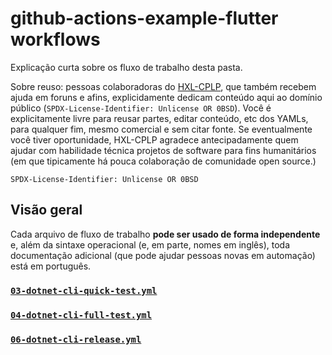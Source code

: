 # github-actions-example-flutter workflows
Explicação curta sobre os fluxo de trabalho desta pasta.

Sobre reuso: pessoas colaboradoras do [HXL-CPLP](https://hxl.etica.ai), que
também recebem ajuda em foruns e afins, explicidamente dedicam conteúdo aqui
ao domínio público (`SPDX-License-Identifier: Unlicense OR 0BSD`).
Você é explicitamente livre para reusar partes, editar conteúdo, etc dos YAMLs,
para qualquer fim, mesmo comercial e sem citar fonte. Se eventualmente você
tiver oportunidade, HXL-CPLP agradece antecipadamente quem ajudar com habilidade
técnica projetos de software para fins humanitários (em que tipicamente há
pouca colaboração de comunidade open source.)

`SPDX-License-Identifier: Unlicense OR 0BSD`

## Visão geral

Cada arquivo de fluxo de trabalho **pode ser usado de forma independente**
e, além da sintaxe operacional (e, em parte, nomes em inglês), toda documentação
adicional (que pode ajudar pessoas novas em automação) está em português.

### [`03-dotnet-cli-quick-test.yml`](03-dotnet-cli-quick-test.yml)
### [`04-dotnet-cli-full-test.yml`](04-dotnet-cli-full-test.yml)
### [`06-dotnet-cli-release.yml`](06-dotnet-cli-release.yml)
